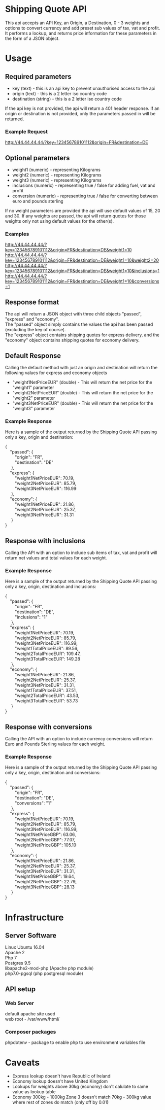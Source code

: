 # Shipping Quote API

This api accepts an API Key, an Origin, a Destination, 0 - 3 weights and options to convert currency and add preset sub values of tax, vat and profit.  It performs a lookup, and returns price information for these parameters in the form of a JSON object.


# Usage

## Required parameters

- key (text) - this is an api key to prevent unauthorised access to the api  
- origin (text) - this is a 2 letter iso country code
- destination (string) - this is a 2 letter iso country code

If the api key is not provided, the api will return a 401 header response.
If an origin or destination is not provided, only the parameters passed in will be returned.

### Example Request
http://44.44.44.44/?key=123456789101112&origin=FR&destination=DE


## Optional parameters

- weight1 (numeric) - representing Kilograms  
- weight2 (numeric) - representing Kilograms  
- weight3 (numeric) - representing Kilograms  
- inclusions (numeric) - representing true / false for adding fuel, vat and profit
- conversion (numeric) - representing true / false for converting between euro and pounds sterling

If no weight parameters are provided the api will use default values of 15, 20 and 30.  If any weights are passed, the api will return quotes for those weights only not using default values for the other(s).

### Examples
http://44.44.44.44/?key=123456789101112&origin=FR&destination=DE&weight1=10  
http://44.44.44.44/?key=123456789101112&origin=FR&destination=DE&weight1=10&weight2=20  
http://44.44.44.44/?key=123456789101112&origin=FR&destination=DE&weight1=10&inclusions=1  
http://44.44.44.44/?key=123456789101112&origin=FR&destination=DE&weight1=10&conversions=1  

## Response format

The api will return a JSON object with three child objects "passed", "express" and "economy".  
The "passed" object simply contains the values the api has been passed (excluding the key of course).  
The "express" object contains shipping quotes for express delivery, and the "economy" object contains shipping quotes for economy delivery.

## Default Response

Calling the default method with just an origin and destination will return the following values for express and economy objects

- "weight1NetPriceEUR" (double) - This will return the net price for the "weight1" parameter  
- "weight2NetPriceEUR" (double) - This will return the net price for the "weight2" parameter  
- "weight3NetPriceEUR" (double) - This will return the net price for the "weight3" parameter    

### Example Response

Here is a sample of the output returned by the Shipping Quote API passing only a key, origin and destination:  

{  
&nbsp;&nbsp;&nbsp;&nbsp;"passed": {  
&nbsp;&nbsp;&nbsp;&nbsp;&nbsp;&nbsp;&nbsp;&nbsp;"origin": "FR",  
&nbsp;&nbsp;&nbsp;&nbsp;&nbsp;&nbsp;&nbsp;&nbsp;"destination": "DE"  
&nbsp;&nbsp;&nbsp;&nbsp;
},  
&nbsp;&nbsp;&nbsp;&nbsp;"express": {  
&nbsp;&nbsp;&nbsp;&nbsp;&nbsp;&nbsp;&nbsp;&nbsp;"weight1NetPriceEUR": 70.19,  
&nbsp;&nbsp;&nbsp;&nbsp;&nbsp;&nbsp;&nbsp;&nbsp;"weight2NetPriceEUR": 85.79,  
&nbsp;&nbsp;&nbsp;&nbsp;&nbsp;&nbsp;&nbsp;&nbsp;"weight3NetPriceEUR": 116.99  
&nbsp;&nbsp;&nbsp;&nbsp;
},  
&nbsp;&nbsp;&nbsp;&nbsp;"economy": {  
&nbsp;&nbsp;&nbsp;&nbsp;&nbsp;&nbsp;&nbsp;&nbsp;"weight1NetPriceEUR": 21.86,  
&nbsp;&nbsp;&nbsp;&nbsp;&nbsp;&nbsp;&nbsp;&nbsp;"weight2NetPriceEUR": 25.37,  
&nbsp;&nbsp;&nbsp;&nbsp;&nbsp;&nbsp;&nbsp;&nbsp;"weight3NetPriceEUR": 31.31  
&nbsp;&nbsp;&nbsp;&nbsp;
}  
}


## Response with inclusions

Calling the API with an option to include sub items of tax, vat and profit will return net values and total values for each weight.

### Example Response

Here is a sample of the output returned by the Shipping Quote API passing only a key, origin, destination and inclusions:  

{  
&nbsp;&nbsp;&nbsp;&nbsp;"passed": {  
&nbsp;&nbsp;&nbsp;&nbsp;&nbsp;&nbsp;&nbsp;&nbsp;"origin": "FR",  
&nbsp;&nbsp;&nbsp;&nbsp;&nbsp;&nbsp;&nbsp;&nbsp;"destination": "DE",  
&nbsp;&nbsp;&nbsp;&nbsp;&nbsp;&nbsp;&nbsp;&nbsp;"inclusions": "1"  
&nbsp;&nbsp;&nbsp;&nbsp;
},  
&nbsp;&nbsp;&nbsp;&nbsp;"express": {  
&nbsp;&nbsp;&nbsp;&nbsp;&nbsp;&nbsp;&nbsp;&nbsp;"weight1NetPriceEUR": 70.19,  
&nbsp;&nbsp;&nbsp;&nbsp;&nbsp;&nbsp;&nbsp;&nbsp;"weight2NetPriceEUR": 85.79,  
&nbsp;&nbsp;&nbsp;&nbsp;&nbsp;&nbsp;&nbsp;&nbsp;"weight3NetPriceEUR": 116.99,  
&nbsp;&nbsp;&nbsp;&nbsp;&nbsp;&nbsp;&nbsp;&nbsp;"weight1TotalPriceEUR": 89.56,  
&nbsp;&nbsp;&nbsp;&nbsp;&nbsp;&nbsp;&nbsp;&nbsp;"weight2TotalPriceEUR": 109.47,  
&nbsp;&nbsp;&nbsp;&nbsp;&nbsp;&nbsp;&nbsp;&nbsp;"weight3TotalPriceEUR": 149.28  
&nbsp;&nbsp;&nbsp;&nbsp;
},  
&nbsp;&nbsp;&nbsp;&nbsp;"economy": {  
&nbsp;&nbsp;&nbsp;&nbsp;&nbsp;&nbsp;&nbsp;&nbsp;"weight1NetPriceEUR": 21.86,  
&nbsp;&nbsp;&nbsp;&nbsp;&nbsp;&nbsp;&nbsp;&nbsp;"weight2NetPriceEUR": 25.37,  
&nbsp;&nbsp;&nbsp;&nbsp;&nbsp;&nbsp;&nbsp;&nbsp;"weight3NetPriceEUR": 31.31,  
&nbsp;&nbsp;&nbsp;&nbsp;&nbsp;&nbsp;&nbsp;&nbsp;"weight1TotalPriceEUR": 37.51,  
&nbsp;&nbsp;&nbsp;&nbsp;&nbsp;&nbsp;&nbsp;&nbsp;"weight2TotalPriceEUR": 43.53,  
&nbsp;&nbsp;&nbsp;&nbsp;&nbsp;&nbsp;&nbsp;&nbsp;"weight3TotalPriceEUR": 53.73  
&nbsp;&nbsp;&nbsp;&nbsp;
}  
}


## Response with conversions

Calling the API with an option to include currency conversions will return Euro and Pounds Sterling values for each weight.

### Example Response

Here is a sample of the output returned by the Shipping Quote API passing only a key, origin, destination and conversions:  

{  
&nbsp;&nbsp;&nbsp;&nbsp;"passed": {  
&nbsp;&nbsp;&nbsp;&nbsp;&nbsp;&nbsp;&nbsp;&nbsp;"origin": "FR",  
&nbsp;&nbsp;&nbsp;&nbsp;&nbsp;&nbsp;&nbsp;&nbsp;"destination": "DE",  
&nbsp;&nbsp;&nbsp;&nbsp;&nbsp;&nbsp;&nbsp;&nbsp;"conversions": "1"  
&nbsp;&nbsp;&nbsp;&nbsp;
},  
&nbsp;&nbsp;&nbsp;&nbsp;"express": {  
&nbsp;&nbsp;&nbsp;&nbsp;&nbsp;&nbsp;&nbsp;&nbsp;"weight1NetPriceEUR": 70.19,  
&nbsp;&nbsp;&nbsp;&nbsp;&nbsp;&nbsp;&nbsp;&nbsp;"weight2NetPriceEUR": 85.79,  
&nbsp;&nbsp;&nbsp;&nbsp;&nbsp;&nbsp;&nbsp;&nbsp;"weight3NetPriceEUR": 116.99,  
&nbsp;&nbsp;&nbsp;&nbsp;&nbsp;&nbsp;&nbsp;&nbsp;"weight1NetPriceGBP": 63.06,  
&nbsp;&nbsp;&nbsp;&nbsp;&nbsp;&nbsp;&nbsp;&nbsp;"weight2NetPriceGBP": 77.07,  
&nbsp;&nbsp;&nbsp;&nbsp;&nbsp;&nbsp;&nbsp;&nbsp;"weight3NetPriceGBP": 105.10  
&nbsp;&nbsp;&nbsp;&nbsp;
},  
&nbsp;&nbsp;&nbsp;&nbsp;"economy": {  
&nbsp;&nbsp;&nbsp;&nbsp;&nbsp;&nbsp;&nbsp;&nbsp;"weight1NetPriceEUR": 21.86,  
&nbsp;&nbsp;&nbsp;&nbsp;&nbsp;&nbsp;&nbsp;&nbsp;"weight2NetPriceEUR": 25.37,  
&nbsp;&nbsp;&nbsp;&nbsp;&nbsp;&nbsp;&nbsp;&nbsp;"weight3NetPriceEUR": 31.31,  
&nbsp;&nbsp;&nbsp;&nbsp;&nbsp;&nbsp;&nbsp;&nbsp;"weight1NetPriceGBP": 19.64,  
&nbsp;&nbsp;&nbsp;&nbsp;&nbsp;&nbsp;&nbsp;&nbsp;"weight2NetPriceGBP": 22.79,  
&nbsp;&nbsp;&nbsp;&nbsp;&nbsp;&nbsp;&nbsp;&nbsp;"weight3NetPriceGBP": 28.13  
&nbsp;&nbsp;&nbsp;&nbsp;
}  
}

# Infrastructure

## Server Software
Linux Ubuntu 16.04  
Apache 2  
Php 7  
Postgres 9.5  
libapache2-mod-php (Apache php module)  
php7.0-pgsql (php postgresql module)  

## API setup

### Web Server

default apache site used  
web root - /var/www/html/

### Composer packages
phpdotenv - package to enable php to use environment variables file  


# Caveats

- Express lookup doesn't have Republic of Ireland
- Economy lookup doesn't have United Kingdom
- Lookups for weights above 30kg (economy) don't calulate to same value as lookup table
- Economy 300kg - 1000kg Zone 3 doesn't match 70kg - 300kg value where rest of zones do match (only off by 0.01)
